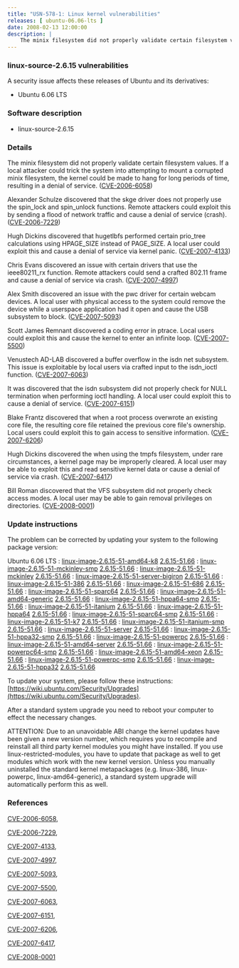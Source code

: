 ```yaml
---
title: "USN-578-1: Linux kernel vulnerabilities"
releases: [ ubuntu-06.06-lts ]
date: 2008-02-13 12:00:00
description: |
    The minix filesystem did not properly validate certain filesystem values. If a local attacker could trick the system into attempting to mount a corrupted minix filesystem, the kernel could be made to hang for long periods of time, resulting in a denial of service. ([CVE-2006-6058](http://people.ubuntu.com/~ubuntu-security/cve/CVE-2006-6058))
--- 
```

 
### linux-source-2.6.15 vulnerabilities

A security issue affects these releases of Ubuntu and its derivatives:

* Ubuntu 6.06 LTS

### Software description

* linux-source-2.6.15 

### Details

The minix filesystem did not properly validate certain filesystem values. If a local attacker could trick the system into attempting to mount a corrupted minix filesystem, the kernel could be made to hang for long periods of time, resulting in a denial of service. ([CVE-2006-6058](http://people.ubuntu.com/~ubuntu-security/cve/CVE-2006-6058))

Alexander Schulze discovered that the skge driver does not properly use the spin_lock and spin_unlock functions. Remote attackers could exploit this by sending a flood of network traffic and cause a denial of service (crash). ([CVE-2006-7229](http://people.ubuntu.com/~ubuntu-security/cve/CVE-2006-7229))

Hugh Dickins discovered that hugetlbfs performed certain prio_tree calculations using HPAGE_SIZE instead of PAGE_SIZE. A local user could exploit this and cause a denial of service via kernel panic. ([CVE-2007-4133](http://people.ubuntu.com/~ubuntu-security/cve/CVE-2007-4133))

Chris Evans discovered an issue with certain drivers that use the ieee80211_rx function. Remote attackers could send a crafted 802.11 frame and cause a denial of service via crash. ([CVE-2007-4997](http://people.ubuntu.com/~ubuntu-security/cve/CVE-2007-4997))

Alex Smith discovered an issue with the pwc driver for certain webcam devices. A local user with physical access to the system could remove the device while a userspace application had it open and cause the USB subsystem to block. ([CVE-2007-5093](http://people.ubuntu.com/~ubuntu-security/cve/CVE-2007-5093))

Scott James Remnant discovered a coding error in ptrace. Local users could exploit this and cause the kernel to enter an infinite loop. ([CVE-2007-5500](http://people.ubuntu.com/~ubuntu-security/cve/CVE-2007-5500))

Venustech AD-LAB discovered a buffer overflow in the isdn net subsystem. This issue is exploitable by local users via crafted input to the isdn_ioctl function. ([CVE-2007-6063](http://people.ubuntu.com/~ubuntu-security/cve/CVE-2007-6063))

It was discovered that the isdn subsystem did not properly check for NULL termination when performing ioctl handling. A local user could exploit this to cause a denial of service. ([CVE-2007-6151](http://people.ubuntu.com/~ubuntu-security/cve/CVE-2007-6151))

Blake Frantz discovered that when a root process overwrote an existing core file, the resulting core file retained the previous core file&#39;s ownership. Local users could exploit this to gain access to sensitive information. ([CVE-2007-6206](http://people.ubuntu.com/~ubuntu-security/cve/CVE-2007-6206))

Hugh Dickins discovered the when using the tmpfs filesystem, under rare circumstances, a kernel page may be improperly cleared. A local user may be able to exploit this and read sensitive kernel data or cause a denial of service via crash. ([CVE-2007-6417](http://people.ubuntu.com/~ubuntu-security/cve/CVE-2007-6417))

Bill Roman discovered that the VFS subsystem did not properly check access modes. A local user may be able to gain removal privileges on directories. ([CVE-2008-0001](http://people.ubuntu.com/~ubuntu-security/cve/CVE-2008-0001)) 

### Update instructions

The problem can be corrected by updating your system to the following package version:

Ubuntu 6.06 LTS
 : [linux-image-2.6.15-51-amd64-k8](https://launchpad.net/ubuntu/+source/linux-source-2.6.15) <span> [2.6.15-51.66](https://launchpad.net/ubuntu/+source/linux-source-2.6.15/2.6.15-51.66) </span> 
 : [linux-image-2.6.15-51-mckinley-smp](https://launchpad.net/ubuntu/+source/linux-source-2.6.15) <span> [2.6.15-51.66](https://launchpad.net/ubuntu/+source/linux-source-2.6.15/2.6.15-51.66) </span> 
 : [linux-image-2.6.15-51-mckinley](https://launchpad.net/ubuntu/+source/linux-source-2.6.15) <span> [2.6.15-51.66](https://launchpad.net/ubuntu/+source/linux-source-2.6.15/2.6.15-51.66) </span> 
 : [linux-image-2.6.15-51-server-bigiron](https://launchpad.net/ubuntu/+source/linux-source-2.6.15) <span> [2.6.15-51.66](https://launchpad.net/ubuntu/+source/linux-source-2.6.15/2.6.15-51.66) </span> 
 : [linux-image-2.6.15-51-386](https://launchpad.net/ubuntu/+source/linux-source-2.6.15) <span> [2.6.15-51.66](https://launchpad.net/ubuntu/+source/linux-source-2.6.15/2.6.15-51.66) </span> 
 : [linux-image-2.6.15-51-686](https://launchpad.net/ubuntu/+source/linux-source-2.6.15) <span> [2.6.15-51.66](https://launchpad.net/ubuntu/+source/linux-source-2.6.15/2.6.15-51.66) </span> 
 : [linux-image-2.6.15-51-sparc64](https://launchpad.net/ubuntu/+source/linux-source-2.6.15) <span> [2.6.15-51.66](https://launchpad.net/ubuntu/+source/linux-source-2.6.15/2.6.15-51.66) </span> 
 : [linux-image-2.6.15-51-amd64-generic](https://launchpad.net/ubuntu/+source/linux-source-2.6.15) <span> [2.6.15-51.66](https://launchpad.net/ubuntu/+source/linux-source-2.6.15/2.6.15-51.66) </span> 
 : [linux-image-2.6.15-51-hppa64-smp](https://launchpad.net/ubuntu/+source/linux-source-2.6.15) <span> [2.6.15-51.66](https://launchpad.net/ubuntu/+source/linux-source-2.6.15/2.6.15-51.66) </span> 
 : [linux-image-2.6.15-51-itanium](https://launchpad.net/ubuntu/+source/linux-source-2.6.15) <span> [2.6.15-51.66](https://launchpad.net/ubuntu/+source/linux-source-2.6.15/2.6.15-51.66) </span> 
 : [linux-image-2.6.15-51-hppa64](https://launchpad.net/ubuntu/+source/linux-source-2.6.15) <span> [2.6.15-51.66](https://launchpad.net/ubuntu/+source/linux-source-2.6.15/2.6.15-51.66) </span> 
 : [linux-image-2.6.15-51-sparc64-smp](https://launchpad.net/ubuntu/+source/linux-source-2.6.15) <span> [2.6.15-51.66](https://launchpad.net/ubuntu/+source/linux-source-2.6.15/2.6.15-51.66) </span> 
 : [linux-image-2.6.15-51-k7](https://launchpad.net/ubuntu/+source/linux-source-2.6.15) <span> [2.6.15-51.66](https://launchpad.net/ubuntu/+source/linux-source-2.6.15/2.6.15-51.66) </span> 
 : [linux-image-2.6.15-51-itanium-smp](https://launchpad.net/ubuntu/+source/linux-source-2.6.15) <span> [2.6.15-51.66](https://launchpad.net/ubuntu/+source/linux-source-2.6.15/2.6.15-51.66) </span> 
 : [linux-image-2.6.15-51-server](https://launchpad.net/ubuntu/+source/linux-source-2.6.15) <span> [2.6.15-51.66](https://launchpad.net/ubuntu/+source/linux-source-2.6.15/2.6.15-51.66) </span> 
 : [linux-image-2.6.15-51-hppa32-smp](https://launchpad.net/ubuntu/+source/linux-source-2.6.15) <span> [2.6.15-51.66](https://launchpad.net/ubuntu/+source/linux-source-2.6.15/2.6.15-51.66) </span> 
 : [linux-image-2.6.15-51-powerpc](https://launchpad.net/ubuntu/+source/linux-source-2.6.15) <span> [2.6.15-51.66](https://launchpad.net/ubuntu/+source/linux-source-2.6.15/2.6.15-51.66) </span> 
 : [linux-image-2.6.15-51-amd64-server](https://launchpad.net/ubuntu/+source/linux-source-2.6.15) <span> [2.6.15-51.66](https://launchpad.net/ubuntu/+source/linux-source-2.6.15/2.6.15-51.66) </span> 
 : [linux-image-2.6.15-51-powerpc64-smp](https://launchpad.net/ubuntu/+source/linux-source-2.6.15) <span> [2.6.15-51.66](https://launchpad.net/ubuntu/+source/linux-source-2.6.15/2.6.15-51.66) </span> 
 : [linux-image-2.6.15-51-amd64-xeon](https://launchpad.net/ubuntu/+source/linux-source-2.6.15) <span> [2.6.15-51.66](https://launchpad.net/ubuntu/+source/linux-source-2.6.15/2.6.15-51.66) </span> 
 : [linux-image-2.6.15-51-powerpc-smp](https://launchpad.net/ubuntu/+source/linux-source-2.6.15) <span> [2.6.15-51.66](https://launchpad.net/ubuntu/+source/linux-source-2.6.15/2.6.15-51.66) </span> 
 : [linux-image-2.6.15-51-hppa32](https://launchpad.net/ubuntu/+source/linux-source-2.6.15) <span> [2.6.15-51.66](https://launchpad.net/ubuntu/+source/linux-source-2.6.15/2.6.15-51.66) </span> 

To update your system, please follow these instructions: [https://wiki.ubuntu.com/Security/Upgrades](https://wiki.ubuntu.com/Security/Upgrades).

After a standard system upgrade you need to reboot your computer to effect the necessary changes.

ATTENTION: Due to an unavoidable ABI change the kernel updates have been given a new version number, which requires you to recompile and reinstall all third party kernel modules you might have installed. If you use linux-restricted-modules, you have to update that package as well to get modules which work with the new kernel version. Unless you manually uninstalled the standard kernel metapackages (e.g. linux-386, linux-powerpc, linux-amd64-generic), a standard system upgrade will automatically perform this as well. 

### References

 [CVE-2006-6058](http://people.ubuntu.com/~ubuntu-security/cve/CVE-2006-6058), 

 [CVE-2006-7229](http://people.ubuntu.com/~ubuntu-security/cve/CVE-2006-7229), 

 [CVE-2007-4133](http://people.ubuntu.com/~ubuntu-security/cve/CVE-2007-4133), 

 [CVE-2007-4997](http://people.ubuntu.com/~ubuntu-security/cve/CVE-2007-4997), 

 [CVE-2007-5093](http://people.ubuntu.com/~ubuntu-security/cve/CVE-2007-5093), 

 [CVE-2007-5500](http://people.ubuntu.com/~ubuntu-security/cve/CVE-2007-5500), 

 [CVE-2007-6063](http://people.ubuntu.com/~ubuntu-security/cve/CVE-2007-6063), 

 [CVE-2007-6151](http://people.ubuntu.com/~ubuntu-security/cve/CVE-2007-6151), 

 [CVE-2007-6206](http://people.ubuntu.com/~ubuntu-security/cve/CVE-2007-6206), 

 [CVE-2007-6417](http://people.ubuntu.com/~ubuntu-security/cve/CVE-2007-6417), 

 [CVE-2008-0001](http://people.ubuntu.com/~ubuntu-security/cve/CVE-2008-0001)
 
